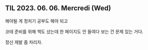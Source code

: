 ## TIL 2023. 06. 06. Mercredi (Wed)

해야될 게 정처기 공부도 해야 되고

코테 준비를 위해 책도 샀는데 한 페이지도 안 들여다 보는 건 문제 있는 거다.

정신 제발 좀 차리자. 
